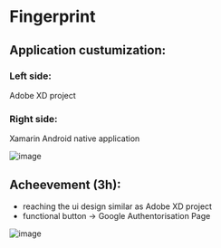 # Fingerprint

## Application custumization:

### Left side:
Adobe XD project                
### Right side:
Xamarin Android native application

![image](https://user-images.githubusercontent.com/74015697/208510496-9ab17954-6a8f-44b9-b91f-fbc766173df9.png)

## Acheevement (3h):
* reaching the ui design similar as Adobe XD project
* functional button -> Google Authentorisation Page

![image](https://user-images.githubusercontent.com/74015697/208511557-1eafb20b-a847-475c-af5e-ed1cc1544b1d.png)

